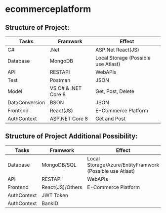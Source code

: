 # ecommerceplatform


## Structure of Project:
|   Tasks     |   Framwork    |  Effect  |
|-----|--------|-------|
|C# |  .Net   | ASP.Net React(JS)
|Database | MongoDB | Local Storage (Possible use Atlast)
|API | RESTAPI | WebAPIs
|Test | Postman | JSON
|Model | VS C# & .NET Core 8   | Get, Post, Delete
|DataConversion |  BSON   |  JSON
|Frontend |  React(JS)   |  E-Commerce Platform
|AuthContext | ASP.NET Core 8  | Get and Post

## Structure of Project Additional Possibility:
|   Tasks     |   Framwork    |  Effect  |
|-----|--------|-------|
|Database | MongoDB/SQL | Local Storage/Azure/EntityFramwork (Possible use Atlast)
|API | RESTAPI | WebAPIs
|Frontend |  React(JS)/Others   |  E-Commerce Platform
|AuthContext | JWT Token  | 
|AuthContext | BankID  | 
